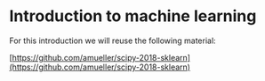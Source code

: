 # Introduction to machine learning

For this introduction we will reuse the following material:

[https://github.com/amueller/scipy-2018-sklearn](https://github.com/amueller/scipy-2018-sklearn)
